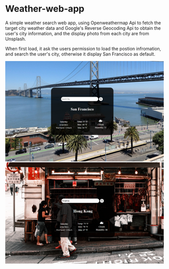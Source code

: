 # Weather-web-app

A simple weather search web app, using Openweathermap Api to fetch the target city weather data and Google's Reverse Geocoding Api to obtain the user's city information, and the display photo from each city are from Unsplash.


When first load, it ask the users permission to load the postion infromation, and search the user's city, otherwise it display San Francisco as default.

<div align="center">
<img src="/Image/sf.png" width="600" alt='San Francisco'>
<img align="center" src="/Image/hk.png" width="600" alt='Hong Kong'>
</div>
